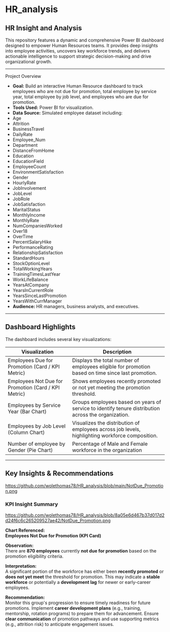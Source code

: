 # HR_analysis
## HR Insight and Analysis
This repository features a dynamic and comprehensive Power BI dashboard designed to empower Human Resources teams. It provides deep insights into employee activities, uncovers key workforce trends, and delivers actionable intelligence to support strategic decision-making and drive organizational growth.

---

Project Overview

- **Goal:** Build an interactive Human Resource dashboard to track employees who are not due for promotion, total employee by service year, total employee by job level, and                 employees who are due for promotion.
- **Tools Used:** Power BI for visualization.
- **Data Source:** Simulated employee dataset including:
- Age  
- Attrition  
- BusinessTravel  
- DailyRate  
- Employee_Num  
- Department  
- DistanceFromHome  
- Education  
- EducationField  
- EmployeeCount  
- EnvironmentSatisfaction  
- Gender  
- HourlyRate  
- JobInvolvement  
- JobLevel  
- JobRole  
- JobSatisfaction  
- MaritalStatus  
- MonthlyIncome  
- MonthlyRate  
- NumCompaniesWorked  
- Over18  
- OverTime  
- PercentSalaryHike  
- PerformanceRating  
- RelationshipSatisfaction  
- StandardHours  
- StockOptionLevel  
- TotalWorkingYears  
- TrainingTimesLastYear  
- WorkLifeBalance  
- YearsAtCompany  
- YearsInCurrentRole  
- YearsSinceLastPromotion  
- YearsWithCurrManager  
- **Audience:** HR managers, business analysts, and executives.

---

## Dashboard Highlights

The dashboard includes several key visualizations:

| Visualization | Description |
|---------------|-------------|
| Employees Due for Promotion (Card / KPI Metric) | Displays the total number of employees eligible for promotion based on time since last promotion. |
| Employees Not Due for Promotion (Card / KPI Metric) | Shows employees recently promoted or not yet meeting the promotion threshold. |
| Employees by Service Year (Bar Chart) | Groups employees based on years of service to identify tenure distribution across the organization. |
| Employees by Job Level (Column Chart) | Visualizes the distribution of employees across job levels, highlighting workforce composition. |
| Number of employee by Gender (Pie Chart) | Percentage of Male and Female workforce in the organization |

---

## Key Insights & Recommendations

https://github.com/wolethomas78/HR_analysis/blob/main/NotDue_Promotion.png


### KPI Insight Summary

https://github.com/wolethomas78/HR_analysis/blob/8a05e6d467b37d017d2d24f6c6c265209527ae42/NotDue_Promotion.png

**Chart Referenced:**  
**Employees Not Due for Promotion (KPI Card)**

**Observation:**  
There are **870 employees** currently **not due for promotion** based on the promotion eligibility criteria.

**Interpretation:**  
A significant portion of the workforce has either been **recently promoted** or **does not yet meet** the threshold for promotion. This may indicate a **stable workforce** or potentially a **development lag** for newer or early-career employees.

**Recommendation:**  
Monitor this group's progression to ensure timely readiness for future promotions. Implement **career development plans** (e.g., training, mentorship, rotation programs) to prepare them for advancement. Ensure **clear communication** of promotion pathways and use supporting metrics (e.g., attrition risk) to anticipate engagement issues.





